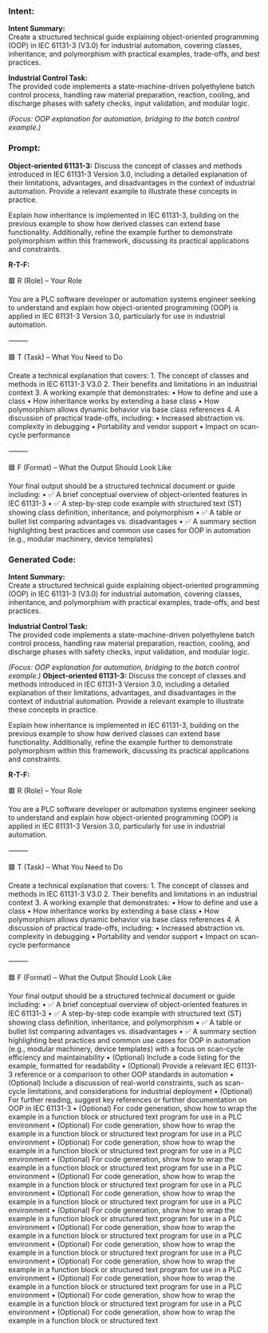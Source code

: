 ### Intent:
**Intent Summary:**  
Create a structured technical guide explaining object-oriented programming (OOP) in IEC 61131-3 (V3.0) for industrial automation, covering classes, inheritance, and polymorphism with practical examples, trade-offs, and best practices.  

**Industrial Control Task:**  
The provided code implements a state-machine-driven polyethylene batch control process, handling raw material preparation, reaction, cooling, and discharge phases with safety checks, input validation, and modular logic.  

*(Focus: OOP explanation for automation, bridging to the batch control example.)*

### Prompt:
**Object-oriented 61131-3:**
Discuss the concept of classes and methods introduced in IEC 61131-3 Version 3.0, including a detailed explanation of their limitations, advantages, and disadvantages in the context of industrial automation. Provide a relevant example to illustrate these concepts in practice.

Explain how inheritance is implemented in IEC 61131-3, building on the previous example to show how derived classes can extend base functionality. Additionally, refine the example further to demonstrate polymorphism within this framework, discussing its practical applications and constraints.

**R-T-F:**

🟥 R (Role) – Your Role

You are a PLC software developer or automation systems engineer seeking to understand and explain how object-oriented programming (OOP) is applied in IEC 61131-3 Version 3.0, particularly for use in industrial automation.

⸻

🟩 T (Task) – What You Need to Do

Create a technical explanation that covers:
	1.	The concept of classes and methods in IEC 61131-3 V3.0
	2.	Their benefits and limitations in an industrial context
	3.	A working example that demonstrates:
	•	How to define and use a class
	•	How inheritance works by extending a base class
	•	How polymorphism allows dynamic behavior via base class references
	4.	A discussion of practical trade-offs, including:
	•	Increased abstraction vs. complexity in debugging
	•	Portability and vendor support
	•	Impact on scan-cycle performance

⸻

🟦 F (Format) – What the Output Should Look Like

Your final output should be a structured technical document or guide including:
	•	✅ A brief conceptual overview of object-oriented features in IEC 61131-3
	•	✅ A step-by-step code example with structured text (ST) showing class definition, inheritance, and polymorphism
	•	✅ A table or bullet list comparing advantages vs. disadvantages
	•	✅ A summary section highlighting best practices and common use cases for OOP in automation (e.g., modular machinery, device templates)

### Generated Code:
**Intent Summary:**  
Create a structured technical guide explaining object-oriented programming (OOP) in IEC 61131-3 (V3.0) for industrial automation, covering classes, inheritance, and polymorphism with practical examples, trade-offs, and best practices.  

**Industrial Control Task:**  
The provided code implements a state-machine-driven polyethylene batch control process, handling raw material preparation, reaction, cooling, and discharge phases with safety checks, input validation, and modular logic.  

*(Focus: OOP explanation for automation, bridging to the batch control example.)*
**Object-oriented 61131-3:**
Discuss the concept of classes and methods introduced in IEC 61131-3 Version 3.0, including a detailed explanation of their limitations, advantages, and disadvantages in the context of industrial automation. Provide a relevant example to illustrate these concepts in practice.

Explain how inheritance is implemented in IEC 61131-3, building on the previous example to show how derived classes can extend base functionality. Additionally, refine the example further to demonstrate polymorphism within this framework, discussing its practical applications and constraints.

**R-T-F:**

🟥 R (Role) – Your Role

You are a PLC software developer or automation systems engineer seeking to understand and explain how object-oriented programming (OOP) is applied in IEC 61131-3 Version 3.0, particularly for use in industrial automation.

⸻

🟩 T (Task) – What You Need to Do

Create a technical explanation that covers:
	1.	The concept of classes and methods in IEC 61131-3 V3.0
	2.	Their benefits and limitations in an industrial context
	3.	A working example that demonstrates:
	•	How to define and use a class
	•	How inheritance works by extending a base class
	•	How polymorphism allows dynamic behavior via base class references
	4.	A discussion of practical trade-offs, including:
	•	Increased abstraction vs. complexity in debugging
	•	Portability and vendor support
	•	Impact on scan-cycle performance

⸻

🟦 F (Format) – What the Output Should Look Like

Your final output should be a structured technical document or guide including:
	•	✅ A brief conceptual overview of object-oriented features in IEC 61131-3
	•	✅ A step-by-step code example with structured text (ST) showing class definition, inheritance, and polymorphism
	•	✅ A table or bullet list comparing advantages vs. disadvantages
	•	✅ A summary section highlighting best practices and common use cases for OOP in automation (e.g., modular machinery, device templates) with a focus on scan-cycle efficiency and maintainability
	•	(Optional)	Include a code listing for the example, formatted for readability
	•	(Optional)	Provide a relevant IEC 61131-3 reference or a comparison to other OOP standards in automation
	•	(Optional)	Include a discussion of real-world constraints, such as scan-cycle limitations, and considerations for industrial deployment
	•	(Optional)	For further reading, suggest key references or further documentation on OOP in IEC 61131-3
	•	(Optional)	For code generation, show how to wrap the example in a function block or structured text program for use in a PLC environment
	•	(Optional)	For code generation, show how to wrap the example in a function block or structured text program for use in a PLC environment
	•	(Optional)	For code generation, show how to wrap the example in a function block or structured text program for use in a PLC environment
	•	(Optional)	For code generation, show how to wrap the example in a function block or structured text program for use in a PLC environment
	•	(Optional)	For code generation, show how to wrap the example in a function block or structured text program for use in a PLC environment
	•	(Optional)	For code generation, show how to wrap the example in a function block or structured text program for use in a PLC environment
	•	(Optional)	For code generation, show how to wrap the example in a function block or structured text program for use in a PLC environment
	•	(Optional)	For code generation, show how to wrap the example in a function block or structured text program for use in a PLC environment
	•	(Optional)	For code generation, show how to wrap the example in a function block or structured text program for use in a PLC environment
	•	(Optional)	For code generation, show how to wrap the example in a function block or structured text program for use in a PLC environment
	•	(Optional)	For code generation, show how to wrap the example in a function block or structured text program for use in a PLC environment
	•	(Optional)	For code generation, show how to wrap the example in a function block or structured text program for use in a PLC environment
	•	(Optional)	For code generation, show how to wrap the example in a function block or structured text
